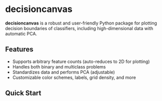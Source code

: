# decisioncanvas

**decisioncanvas** is a robust and user-friendly Python package for plotting decision boundaries of classifiers, including high-dimensional data with automatic PCA.

## Features

- Supports arbitrary feature counts (auto-reduces to 2D for plotting)
- Handles both binary and multiclass problems
- Standardizes data and performs PCA (adjustable)
- Customizable color schemes, labels, grid density, and more

## Quick Start

